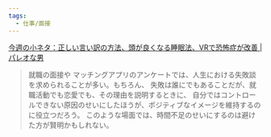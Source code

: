 ```yaml
---
tags:
  - 仕事/面接
---
```

[今週の小ネタ：正しい言い訳の方法、頭が良くなる睡眠法、VRで恐怖症が改善 | パレオな男](https://yuchrszk.blogspot.com/2024/02/vr.html)
>就職の面接や マッチングアプリのアンケートでは、人生における失敗談を求められることが多い。もちろん、 失敗は誰にでもあることだが、就職活動でも恋愛でも、その理由を説明するときに、 自分ではコントロールできない原因のせいにしたほうが、ポジティブなイメージを維持するのに役立つだろう。 このような場面では、時間不足のせいにするのは避けた方が賢明かもしれない。

